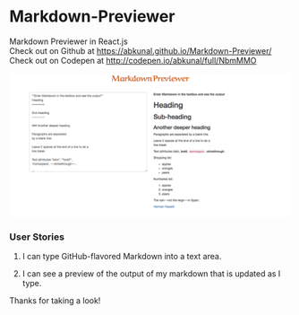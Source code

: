 # Markdown-Previewer  

Markdown Previewer in React.js  
Check out on Github at https://abkunal.github.io/Markdown-Previewer/  
Check out on Codepen at http://codepen.io/abkunal/full/NbmMMO  
  
[![Markdown Previewer](https://github.com/abkunal/Markdown-Previewer/blob/master/Markdown%20Previewer.png)](https://www.youtube.com/watch?v=JPWtSlP-kbE)  
  
### User Stories  
  
1. I can type GitHub-flavored Markdown into a text area.  
  
2. I can see a preview of the output of my markdown that is updated as I type.  
  
Thanks for taking a look!  
